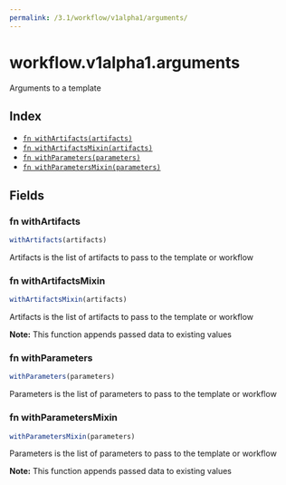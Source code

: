 ```yaml
---
permalink: /3.1/workflow/v1alpha1/arguments/
---
```


# workflow.v1alpha1.arguments

Arguments to a template

## Index

* [`fn withArtifacts(artifacts)`](#fn-withartifacts)
* [`fn withArtifactsMixin(artifacts)`](#fn-withartifactsmixin)
* [`fn withParameters(parameters)`](#fn-withparameters)
* [`fn withParametersMixin(parameters)`](#fn-withparametersmixin)

## Fields

### fn withArtifacts

```ts
withArtifacts(artifacts)
```

Artifacts is the list of artifacts to pass to the template or workflow

### fn withArtifactsMixin

```ts
withArtifactsMixin(artifacts)
```

Artifacts is the list of artifacts to pass to the template or workflow

**Note:** This function appends passed data to existing values

### fn withParameters

```ts
withParameters(parameters)
```

Parameters is the list of parameters to pass to the template or workflow

### fn withParametersMixin

```ts
withParametersMixin(parameters)
```

Parameters is the list of parameters to pass to the template or workflow

**Note:** This function appends passed data to existing values